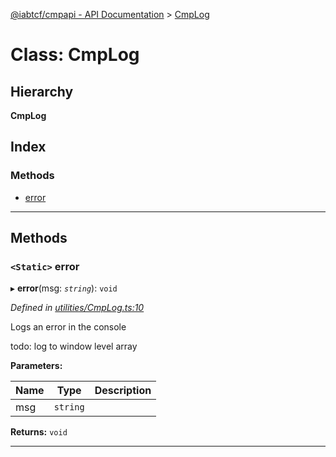 [@iabtcf/cmpapi - API Documentation](../README.md) > [CmpLog](../classes/cmplog.md)

# Class: CmpLog

## Hierarchy

**CmpLog**

## Index

### Methods

* [error](cmplog.md#error)

---

## Methods

<a id="error"></a>

### `<Static>` error

▸ **error**(msg: *`string`*): `void`

*Defined in [utilities/CmpLog.ts:10](https://github.com/chrispaterson/iabtcf/blob/aa3fc72/modules/cmpapi/src/utilities/CmpLog.ts#L10)*

Logs an error in the console

todo: log to window level array

**Parameters:**

| Name | Type | Description |
| ------ | ------ | ------ |
| msg | `string` |   |

**Returns:** `void`

___

